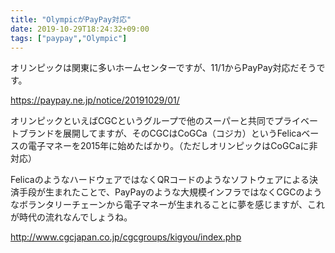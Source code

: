 ```yaml
---
title: "OlympicがPayPay対応"
date: 2019-10-29T18:24:32+09:00
tags: ["paypay","Olympic"]
---
```


オリンピックは関東に多いホームセンターですが、11/1からPayPay対応だそうです。

https://paypay.ne.jp/notice/20191029/01/

オリンピックといえばCGCというグループで他のスーパーと共同でプライベートブランドを展開してますが、そのCGCはCoGCa（コジカ）というFelicaベースの電子マネーを2015年に始めたばかり。（ただしオリンピックはCoGCaに非対応）

FelicaのようなハードウェアではなくQRコードのようなソフトウェアによる決済手段が生まれたことで、PayPayのような大規模インフラではなくCGCのようなボランタリーチェーンから電子マネーが生まれることに夢を感じますが、これが時代の流れなんでしょうね。

http://www.cgcjapan.co.jp/cgcgroups/kigyou/index.php

